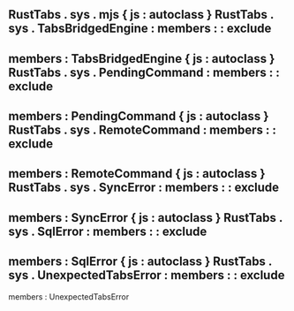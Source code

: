 #
RustTabs
.
sys
.
mjs
{
js
:
autoclass
}
RustTabs
.
sys
.
TabsBridgedEngine
:
members
:
:
exclude
-
members
:
TabsBridgedEngine
{
js
:
autoclass
}
RustTabs
.
sys
.
PendingCommand
:
members
:
:
exclude
-
members
:
PendingCommand
{
js
:
autoclass
}
RustTabs
.
sys
.
RemoteCommand
:
members
:
:
exclude
-
members
:
RemoteCommand
{
js
:
autoclass
}
RustTabs
.
sys
.
SyncError
:
members
:
:
exclude
-
members
:
SyncError
{
js
:
autoclass
}
RustTabs
.
sys
.
SqlError
:
members
:
:
exclude
-
members
:
SqlError
{
js
:
autoclass
}
RustTabs
.
sys
.
UnexpectedTabsError
:
members
:
:
exclude
-
members
:
UnexpectedTabsError
